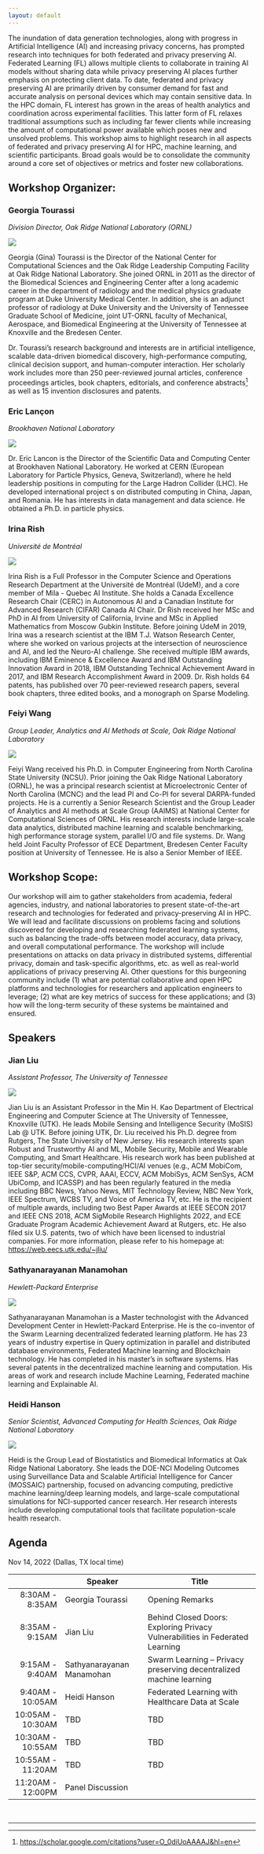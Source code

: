```yaml
---
layout: default
---
```



The inundation of data generation technologies, along with progress in Artificial Intelligence (AI) and increasing privacy concerns, has prompted research into techniques for both federated and privacy preserving AI. Federated Learning (FL) allows multiple clients to collaborate in training AI models without sharing data while privacy preserving AI places further emphasis on protecting client data. To date, federated and privacy preserving AI are primarily driven by consumer demand for fast and accurate analysis on personal devices which may contain sensitive data. In the HPC domain, FL interest has grown in the areas of health analytics and coordination across experimental facilities. This latter form of FL relaxes traditional assumptions such as including far fewer clients while increasing the amount of computational power available which poses new and unsolved problems. This workshop aims to highlight research in all aspects of federated and privacy preserving AI for HPC, machine learning, and scientific participants. Broad goals would be to consolidate the community around a core set of objectives or metrics and foster new collaborations.


## Workshop Organizer:

### Georgia Tourassi
*Division Director, Oak Ridge National Laboratory (ORNL)*

<div class="bio-image"><img src="images/g-tourassi.png"></div>

Georgia (Gina) Tourassi is the Director of the National Center for Computational Sciences and the Oak Ridge Leadership Computing Facility at Oak Ridge National Laboratory. She joined ORNL in 2011 as the director of the Biomedical Sciences and Engineering Center after a long academic career in the department of radiology and the medical physics graduate program at Duke University Medical Center. In addition, she is an adjunct professor of radiology at Duke University and the University of Tennessee Graduate School of Medicine, joint UT-ORNL faculty of Mechanical, Aerospace, and Biomedical Engineering at the University of Tennessee at Knoxville and the Bredesen Center.

Dr. Tourassi’s research background and interests are in artificial intelligence, scalable data-driven biomedical discovery, high-performance computing, clinical decision support, and human-computer interaction. Her scholarly work includes more than 250 peer-reviewed journal articles, conference proceedings articles, book chapters, editorials, and conference abstracts[^1] as well as 15 invention disclosures and patents. 



### Eric Lançon
*Brookhaven National Laboratory*

<div class="bio-image"><img src="images/eric.png"></div>

Dr. Eric Lancon is the Director of the Scientific Data and Computing Center at Brookhaven National Laboratory. He worked at CERN (European Laboratory for Particle Physics, Geneva, Switzerland), where he held leadership positions in computing for the Large Hadron Collider (LHC). He developed international project s on distributed computing in China, Japan, and Romania.  He has interests in data management and data science. He obtained a Ph.D. in particle physics.



### Irina Rish
*Université de Montréal*

<div class="bio-image"><img src="images/irina-rish.jpg"></div>

Irina Rish is a Full Professor in the Computer Science and Operations Research Department at the Université de Montréal (UdeM), and a core member of Mila - Quebec AI Institute. She holds a Canada Excellence Research Chair (CERC) in Autonomous AI and a Canadian Institute for Advanced Research (CIFAR) Canada AI Chair. Dr Rish received her MSc and PhD in AI from University of California, Irvine and MSc in Applied Mathematics from Moscow Gubkin Institute. Before joining UdeM in 2019, Irina was a research scientist at the IBM T.J. Watson Research Center, where she worked on various projects at the intersection of neuroscience and AI, and led the Neuro-AI challenge. She received multiple IBM awards, including IBM Eminence & Excellence Award and IBM Outstanding Innovation Award in 2018, IBM Outstanding Technical Achievement Award in 2017, and IBM Research Accomplishment Award in 2009. Dr. Rish holds 64 patents, has published over 70 peer-reviewed research papers, several book chapters, three edited books, and a monograph on Sparse Modeling.



### Feiyi Wang
*Group Leader, Analytics and AI Methods at Scale, Oak Ridge National Laboratory*

<div class="bio-image"><img src="images/feiyi.png"></div>

Feiyi Wang received his Ph.D. in Computer Engineering from North Carolina
State University (NCSU). Prior joining the Oak Ridge National Laboratory
(ORNL), he was a principal research scientist at Microelectronic Center of
North Carolina (MCNC) and the lead PI and Co-PI for several DARPA-funded
projects. He is a currently a Senior Research Scientist and the Group Leader
of Analytics and AI methods at Scale Group (AAIMS) at National Center for
Computational Sciences of ORNL. His research interests include large-scale
data analytics, distributed machine learning and scalable benchmarking, high
performance storage system, parallel I/O and file systems.  Dr. Wang held
Joint Faculty Professor of ECE Department, Bredesen Center Faculty position at
University of Tennessee. He is also a Senior Member of IEEE.



## Workshop Scope:

Our workshop will aim to gather stakeholders from academia, federal agencies, industry, and national laboratories to present state-of-the-art research and technologies for federated and privacy-preserving AI in HPC. We will lead and facilitate discussions on problems facing and solutions discovered for developing and researching federated learning systems, such as balancing the trade-offs between model accuracy, data privacy, and overall computational performance. The workshop will include presentations on attacks on data privacy in distributed systems, differential privacy, domain and task-specific algorithms, etc. as well as real-world applications of privacy preserving AI. Other questions for this burgeoning community include (1) what are potential collaborative and open HPC platforms and technologies for researchers and application engineers to leverage; (2) what are key metrics of success for these applications; and (3) how will the long-term security of these systems be maintained and ensured. 



## Speakers

### Jian Liu
*Assistant Professor, The University of Tennessee*

<div class="bio-image"><img src="images/jian-liu.jpg"/></div>

Jian Liu is an Assistant Professor in the Min H. Kao Department of Electrical Engineering and Computer Science at The University of Tennessee, Knoxville (UTK). He leads Mobile Sensing and Intelligence Security (MoSIS) Lab @ UTK. Before joining UTK, Dr. Liu received his Ph.D. degree from Rutgers, The State University of New Jersey. His research interests span Robust and Trustworthy AI and ML, Mobile Security, Mobile and Wearable Computing, and Smart Healthcare. His research work has been published at top-tier security/mobile-computing/HCI/AI venues (e.g., ACM MobiCom, IEEE S&P, ACM CCS, CVPR, AAAI, ECCV, ACM MobiSys, ACM SenSys, ACM UbiComp, and ICASSP) and has been regularly featured in the media including BBC News, Yahoo News, MIT Technology Review, NBC New York, IEEE Spectrum, WCBS TV, and Voice of America TV, etc. He is the recipient of multiple awards, including two Best Paper Awards at IEEE SECON 2017 and IEEE CNS 2018, ACM SigMobile Research Highlights 2022, and ECE Graduate Program Academic Achievement Award at Rutgers, etc. He also filed six U.S. patents, two of which have been licensed to industrial companies. For more information, please refer to his homepage at: <https://web.eecs.utk.edu/~jliu/>


### Sathyanarayanan Manamohan
*Hewlett-Packard Enterprise*

<div class="bio-image"><img src="images/s-manamohan.jpg"/></div>

Sathyanarayanan Manamohan is a Master technologist with the Advanced Development Center in Hewlett-Packard Enterprise. He is the co-inventor of the Swarm Learning decentralized federated learning platform. He has 23 years of industry expertise in Query optimization in parallel and distributed database environments, Federated Machine learning and Blockchain technology. He has completed in his master’s in software systems. Has several patents in the decentralized machine learning and computation. His areas of work and research include Machine Learning, Federated machine learning and Explainable AI.


### Heidi Hanson
*Senior Scientist, Advanced Computing for Health Sciences, Oak Ridge National Laboratory*

<div class="bio-image"><img src="images/h-hanson.jpg"/></div>

Heidi is the Group Lead of Biostatistics and Biomedical Informatics at Oak Ridge National Laboratory. She leads the DOE-NCI Modeling Outcomes using Surveillance Data and Scalable Artificial Intelligence for Cancer (MOSSAIC) partnership, focused on advancing computing, predictive machine learning/deep learning models, and large-scale computational simulations for NCI-supported cancer research. Her research interests include developing computational tools that facilitate population-scale health research.  



## Agenda
Nov 14, 2022 (Dallas, TX local time)

<div id="agenda-table"></div>

|                   | Speaker                   | Title                                                                           |
|------------------:|---------------------------|---------------------------------------------------------------------------------|
| 8:30AM - 8:35AM   | Georgia Tourassi          | Opening Remarks                                                                 |
| 8:35AM - 9:15AM   | Jian Liu                  | Behind Closed Doors: Exploring Privacy Vulnerabilities in Federated Learning    |
| 9:15AM - 9:40AM   | Sathyanarayanan Manamohan | Swarm Learning – Privacy preserving decentralized machine learning              |
| 9:40AM - 10:05AM  | Heidi Hanson              | Federated Learning with Healthcare Data at Scale                                |
| 10:05AM - 10:30AM | TBD                       | TBD                                                                             |
| 10:30AM - 10:55AM | TBD                       | TBD                                                                             |
| 10:55AM - 11:20AM | TBD                       | TBD                                                                             |
| 11:20AM - 12:00PM | Panel Discussion          |                                                                                 |


<br/>

--------------------------------------------------------------------
[^1]: <https://scholar.google.com/citations?user=O_0diUoAAAAJ&hl=en>
